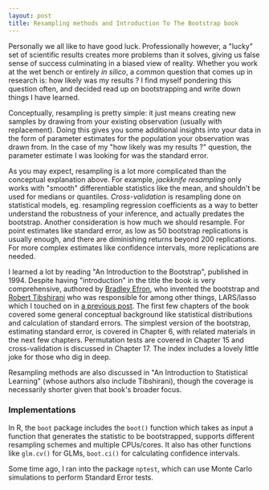 ```yaml
---
layout: post
title: Resampling methods and Introduction To The Bootstrap book
---
```


Personally we all like to have good luck. Professionally however, a "lucky" set of scientific results creates more problems than it solves, giving us false sense of success culminating in a biased view of reality. Whether you work at the wet bench or entirely _in silico_, a common question that comes up in research is: how likely was my results ? I find myself pondering this question often, and decided read up on bootstrapping and write down things I have learned.

Conceptually, resampling is pretty simple: it just means creating new samples by drawing from your existing observation (usually with replacement). Doing this gives you some additional insights into your data in the form of parameter estimates for the population your observation was drawn from. In the case of my "how likely was my results ?" question, the parameter estimate I was looking for was the standard error.

As you may expect, resampling is a lot more complicated than the conceptual explanation above. For example, _jackknife resampling_ only works with "smooth" differentiable statistics like the mean, and shouldn't be used for medians or quantiles. _Cross-validation_ is resampling done on statistical models, eg. resampling regression coefficients as a way to better understand the robustness of your inference, and actually predates the bootstrap. Another consideration is how much we should resample. For point estimates like standard error, as low as 50 bootstrap replications is usually enough, and there are diminishing returns beyond 200 replications. For more complex estimates like confidence intervals, more replications are needed.

I learned a lot by reading "An Introduction to the Bootstrap", published in 1994. Despite having "introduction" in the title the book is very comprehensive, authored by [Bradley Efron](https://statistics.stanford.edu/people/bradley-efron), who invented the bootstrap and [Robert Tibshirani](https://statistics.stanford.edu/people/robert-tibshirani) who was responsible for among other things, LARS/lasso which I touched on in [a previous post](https://ptvan.github.io/linear-models/). The first few chapters of the book covered some general conceptual background like statistical distributions and calculation of standard errors. The simplest version of the bootstrap, estimating standard error, is covered in Chapter 6, with related materials in the next few chapters. Permutation tests are covered in Chapter 15 and cross-validation is discussed in Chapter 17. The index includes a lovely little joke for those who dig in deep.

Resampling methods are also discussed in "An Introduction to Statistical Learning" (whose authors also include Tibshirani), though the coverage is necessarily shorter given that book's broader focus.

### Implementations

In R, the `boot` package includes the `boot()` function which takes as input a function that generates the statistic to be bootstrapped, supports different resampling schemes and multiple CPUs/cores. It also has other functions like `glm.cv()` for GLMs, `boot.ci()` for calculating confidence intervals.

Some time ago, I ran into the package `nptest`, which can use Monte Carlo simulations to perform Standard Error tests.
